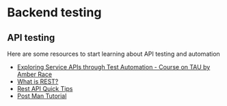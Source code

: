 # Backend testing

## API testing

Here are some resources to start learning about API testing and automation

- [Exploring Service APIs through Test Automation - Course on TAU by Amber Race](https://testautomationu.applitools.com/exploring-service-apis-through-test-automation/)
- [What is REST?](https://developer.mozilla.org/en-US/docs/Glossary/REST)
- [Rest API Quick Tips](https://www.restapitutorial.com/lessons/restquicktips.html)
- [Post Man Tutorial ](https://youtube.com/playlist?list=PL6iUkDSEH9SvsgM4zyFrTnaewN65NZHAG)

